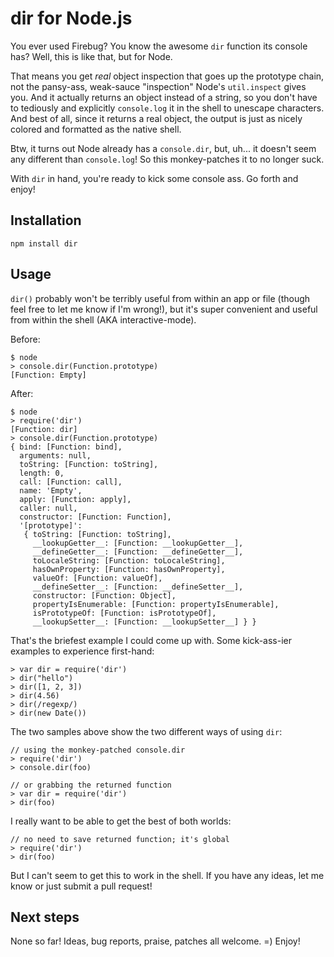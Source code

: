 dir for Node.js
===============

You ever used Firebug? You know the awesome `dir` function its console has?
Well, this is like that, but for Node.

That means you get *real* object inspection that goes up the prototype chain,
not the pansy-ass, weak-sauce "inspection" Node's `util.inspect` gives you.
And it actually returns an object instead of a string, so you don't have to
tediously and explicitly `console.log` it in the shell to unescape characters.
And best of all, since it returns a real object, the output is just as nicely
colored and formatted as the native shell.

Btw, it turns out Node already has a `console.dir`, but, uh... it doesn't seem
any different than `console.log`! So this monkey-patches it to no longer suck.

With `dir` in hand, you're ready to kick some console ass. Go forth and enjoy!


Installation
------------

    npm install dir


Usage
-----

`dir()` probably won't be terribly useful from within an app or file (though
feel free to let me know if I'm wrong!), but it's super convenient and useful
from within the shell (AKA interactive-mode).

Before:

    $ node
    > console.dir(Function.prototype)
    [Function: Empty]

After:

    $ node
    > require('dir')
    [Function: dir]
    > console.dir(Function.prototype)
    { bind: [Function: bind],
      arguments: null,
      toString: [Function: toString],
      length: 0,
      call: [Function: call],
      name: 'Empty',
      apply: [Function: apply],
      caller: null,
      constructor: [Function: Function],
      '[prototype]': 
       { toString: [Function: toString],
         __lookupGetter__: [Function: __lookupGetter__],
         __defineGetter__: [Function: __defineGetter__],
         toLocaleString: [Function: toLocaleString],
         hasOwnProperty: [Function: hasOwnProperty],
         valueOf: [Function: valueOf],
         __defineSetter__: [Function: __defineSetter__],
         constructor: [Function: Object],
         propertyIsEnumerable: [Function: propertyIsEnumerable],
         isPrototypeOf: [Function: isPrototypeOf],
         __lookupSetter__: [Function: __lookupSetter__] } }

That's the briefest example I could come up with. Some kick-ass-ier examples to
experience first-hand:

    > var dir = require('dir')
    > dir("hello")
    > dir([1, 2, 3])
    > dir(4.56)
    > dir(/regexp/)
    > dir(new Date())

The two samples above show the two different ways of using `dir`:

    // using the monkey-patched console.dir
    > require('dir')
    > console.dir(foo)

    // or grabbing the returned function
    > var dir = require('dir')
    > dir(foo)

I really want to be able to get the best of both worlds:

    // no need to save returned function; it's global
    > require('dir')
    > dir(foo)

But I can't seem to get this to work in the shell. If you have any ideas, let me
know or just submit a pull request!


Next steps
----------

None so far! Ideas, bug reports, praise, patches all welcome. =) Enjoy!
